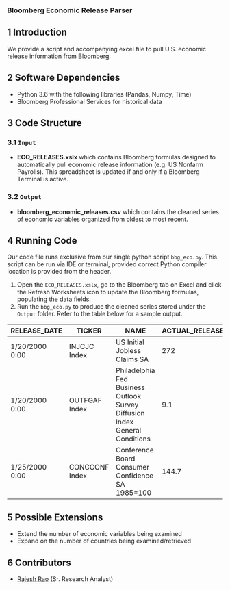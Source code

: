 ### Bloomberg Economic Release Parser

## 1	Introduction
We provide a script and accompanying excel file to pull U.S. economic release information from Bloomberg.

## 2	Software Dependencies
* Python 3.6 with the following libraries (Pandas, Numpy, Time)
*	Bloomberg Professional Services for historical data

## 3	Code Structure

### 3.1 	`Input`
* **ECO_RELEASES.xslx** which contains Bloomberg formulas designed to automatically pull economic release information (e.g. US Nonfarm Payrolls). This spreadsheet is updated if and only if a Bloomberg Terminal is active.      

### 3.2 	`Output`
* **bloomberg_economic_releases.csv** which contains the cleaned series of economic variables organized from oldest to most recent.

## 4	Running Code

Our code file runs exclusive from our single python script `bbg_eco.py`. This script can be run via IDE or terminal, provided correct Python compiler location is provided from the header.  

1. Open the `ECO_RELEASES.xslx`, go to the Bloomberg tab on Excel and click the Refresh Worksheets icon to update the Bloomberg formulas, populating the data fields. 
2. Run the `bbg_eco.py` to produce the cleaned series stored under the `Output` folder. Refer to the table below for a sample output. 

| RELEASE_DATE   | TICKER         | NAME                                                                        | ACTUAL_RELEASE | ECO_RELEASE_DT | BN_SURVEY_MEDIAN | BN_SURVEY_AVERAGE | BN_SURVEY_HIGH | BN_SURVEY_LOW | FORECAST_STANDARD_DEVIATION | BN_SURVEY_NUMBER_OBSERVATIONS | RELEVANCE_VALUE | SURPRISES | ZSCORE       |
|----------------|----------------|-----------------------------------------------------------------------------|----------------|----------------|------------------|-------------------|----------------|---------------|-----------------------------|-------------------------------|-----------------|-----------|--------------|
| 1/20/2000 0:00 | INJCJC Index   | US Initial Jobless Claims SA                                                | 272            | 20000120       | 295              | 293.6             | 310            | 284           | 6                           | 23                            | 97.6378         | -23       | -3.833333333 |
| 1/20/2000 0:00 | OUTFGAF Index  | Philadelphia Fed Business Outlook Survey Diffusion Index General Conditions | 9.1            | 20000120       | 12               | 11.73             | 18             | 4.2           | 3.2                         | 28                            | 77.4803         | -2.9      | -0.90625     |
| 1/25/2000 0:00 | CONCCONF Index | Conference Board Consumer Confidence SA 1985=100                            | 144.7          | 20000125       | 142.5            | 142.13            | 147            | 138           | 1.8                         | 35                            | 93.7008         | 2.2       | 1.222222222  |

## 5	Possible Extensions
* Extend the number of economic variables being examined
* Expand on the number of countries being examined/retrieved 

## 6	Contributors
* [Rajesh Rao](https://github.com/raj-rao-rr) (Sr. Research Analyst)  
